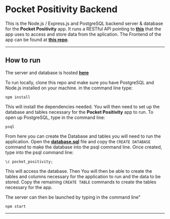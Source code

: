 # Pocket Positivity Backend

This is the Node.js / Express.js and PostgreSQL backend server & database for the **Pocket Positivity** app. It runs a RESTful API pointing to [**this**](https://help-for-heroes.herokuapp.com/) that the app uses to access and store data from the aplication. The Frontend of the app can be found at [**this repo**](https://github.com/davidpaps/pocket_positivity_hackathon).

---

## How to run

The server and database is hosted [**here**](https://help-for-heroes.herokuapp.com/)

To run locally, clone this repo and make sure you have PostgreSQL and Node.js installed on your machine. in the command line type:

```
npm install
```

This will install the dependencies needed. You will then need to set up the database and tables necessary for the **Pocket Positivity** app to run. To open up PostgreSQL, type in the command line:

```
psql
```

From here you can create the Database and tables you will need to run the application. Open the [**database.sql**](database.sql) file and copy the `CREATE DATABASE` command to make the database into the psql command line. Once created, type into the psql command line:

```
\c pocket_positivity;
```

This will access the database. Then You will then be able to create the tables and columns necessary for the application to run and the data to be stored. Copy the remaining `CREATE TABLE` commands to create the tables necessary for the app.

The server can then be launched by typing in the command line"

```
npm start
```

---
